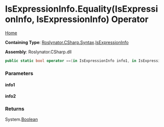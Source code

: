 # IsExpressionInfo\.Equality\(IsExpressionInfo, IsExpressionInfo\) Operator

[Home](../../../../../README.md)

**Containing Type**: [Roslynator.CSharp.Syntax](../../README.md)\.[IsExpressionInfo](../README.md)

**Assembly**: Roslynator\.CSharp\.dll

```csharp
public static bool operator ==(in IsExpressionInfo info1, in IsExpressionInfo info2)
```

### Parameters

#### info1





#### info2





### Returns

System\.[Boolean](https://docs.microsoft.com/en-us/dotnet/api/system.boolean)

